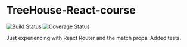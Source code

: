 # TreeHouse-React-course
[![Build Status](https://travis-ci.org/hadijahkyampeire/TreeHouse-React-course.svg?branch=master)](https://travis-ci.org/hadijahkyampeire/TreeHouse-React-course)
[![Coverage Status](https://coveralls.io/repos/github/hadijahkyampeire/TreeHouse-React-course/badge.svg?branch=master)](https://coveralls.io/github/hadijahkyampeire/TreeHouse-React-course?branch=master)

Just experiencing with React Router and the match props. Added tests.
